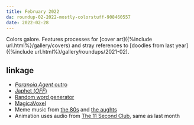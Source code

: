 ```yaml
---
title: February 2022
da: roundup-02-2022-mostly-colorstuff-908460557
date: 2022-02-28
---
```

Colors galore. Features processes for [cover art]({%include url.html%}/gallery/covers) and stray references to [doodles from last year]({%include url.html%}/gallery/roundups/2021-02).

## linkage
- <a href="https://www.youtube.com/watch?v=I5LKs6LlsP" class="ext"><i>Paranoia Agent</i> outro</a>
- <a href="https://off.fandom.com/wiki/Japhet" class="ext">Japhet (<i style="text-transform:uppercase;">Off</i>)</a>
- <a href="https://www.wordgenerator.net/random-word-generator.php" class="ext">Random word generator</a>
- <a href="http://ephtracy.github.io/" class="ext">MagicaVoxel</a>
- Meme music from <a href="https://www.youtube.com/watch?v=d7xMgJedN2s" class="ext">the 80s</a> and <a href="https://www.youtube.com/watch?v=k-t4vqd534Y" class="ext">the aughts</a>
- Animation uses audio from <a href="https://www.11secondclub.com/competitions/january22" class="ext">The 11 Second Club</a>, same as last month